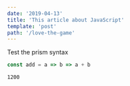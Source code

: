 ```yaml
---
date: '2019-04-13'
title: 'This article about JavaScript'
template: 'post'
path: '/love-the-game'
---
```


Test the prism syntax

```javascript
const add = a => b => a + b
```

```terminal
1200
```
